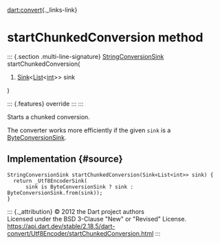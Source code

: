 [dart:convert](../../dart-convert/dart-convert-library){._links-link}

startChunkedConversion method
=============================

::: {.section .multi-line-signature}
[StringConversionSink](../stringconversionsink-class)
startChunkedConversion(

1.  [Sink](../../dart-core/sink-class)\<[List](../../dart-core/list-class)\<[int](../../dart-core/int-class)\>\>
    sink

)

::: {.features}
override
:::
:::

Starts a chunked conversion.

The converter works more efficiently if the given `sink` is a
[ByteConversionSink](../byteconversionsink-class).

Implementation {#source}
--------------

``` {.language-dart data-language="dart"}
StringConversionSink startChunkedConversion(Sink<List<int>> sink) {
  return _Utf8EncoderSink(
      sink is ByteConversionSink ? sink : ByteConversionSink.from(sink));
}
```

::: {._attribution}
© 2012 the Dart project authors\
Licensed under the BSD 3-Clause \"New\" or \"Revised\" License.\
<https://api.dart.dev/stable/2.18.5/dart-convert/Utf8Encoder/startChunkedConversion.html>
:::
